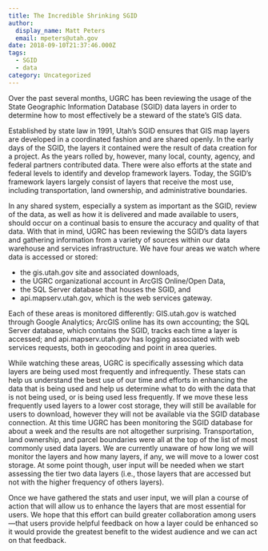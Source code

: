 ```yaml
---
title: The Incredible Shrinking SGID
author:
  display_name: Matt Peters
  email: mpeters@utah.gov
date: 2018-09-10T21:37:46.000Z
tags:
  - SGID
  - data
category: Uncategorized
---
```


Over the past several months, UGRC has been reviewing the usage of the State Geographic Information Database (SGID) data layers in order to determine how to most effectively be a steward of the state’s GIS data.

Established by state law in 1991, Utah’s SGID ensures that GIS map layers are developed in a coordinated fashion and are shared openly. In the early days of the SGID, the layers it contained were the result of data creation for a project. As the years rolled by, however, many local, county, agency, and federal partners contributed data. There were also efforts at the state and federal levels to identify and develop framework layers. Today, the SGID’s framework layers largely consist of layers that receive the most use, including transportation, land ownership, and administrative boundaries.

In any shared system, especially a system as important as the SGID, review of the data, as well as how it is delivered and made available to users, should occur on a continual basis to ensure the accuracy and quality of that data. With that in mind, UGRC has been reviewing the SGID’s data layers and gathering information from a variety of sources within our data warehouse and services infrastructure. We have four areas we watch where data is accessed or stored:

- the gis.utah.gov site and associated downloads,
- the UGRC organizational account in ArcGIS Online/Open Data,
- the SQL Server database that houses the SGID, and
- api.mapserv.utah.gov, which is the web services gateway.

Each of these areas is monitored differently: GIS.utah.gov is watched through Google Analytics; ArcGIS online has its own accounting; the SQL Server database, which contains the SGID, tracks each time a layer is accessed; and api.mapserv.utah.gov has logging associated with web services requests, both in geocoding and point in area queries.

While watching these areas, UGRC is specifically assessing which data layers are being used most frequently and infrequently. These stats can help us understand the best use of our time and efforts in enhancing the data that is being used and help us determine what to do with the data that is not being used, or is being used less frequently. If we move these less frequently used layers to a lower cost storage, they will still be available for users to download, however they will not be available via the SGID database connection.
At this time UGRC has been monitoring the SGID database for about a week and the results are not altogether surprising. Transportation, land ownership, and parcel boundaries were all at the top of the list of most commonly used data layers. We are currently unaware of how long we will monitor the layers and how many layers, if any, we will move to a lower cost storage. At some point though, user input will be needed when we start assessing the tier two data layers (i.e., those layers that are accessed but not with the higher frequency of others layers).

Once we have gathered the stats and user input, we will plan a course of action that will allow us to enhance the layers that are most essential for users. We hope that this effort can build greater collaboration among users—that users provide helpful feedback on how a layer could be enhanced so it would provide the greatest benefit to the widest audience and we can act on that feedback.
